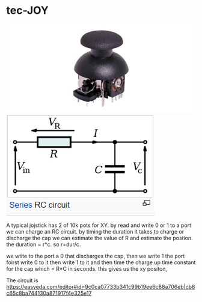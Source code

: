 # tec-JOY

![](https://github.com/SteveJustin1963/tec-JOY/blob/master/pics/S1145.jpg) ![](https://github.com/SteveJustin1963/tec-JOY/blob/master/pics/rc%20cct.png)

A typical jojstick has 2 of 10k pots for XY. 
by read and write 0 or 1 to a port we can charge an RC circuit. 
by timing the duration it takes to charge or discharge the cap we can estimate the value of R and estimate the postion.
the duration = r*c. so r=dur/c.

we wtite to the port a 0 that discharges the cap, then we write 1 the port foirst write 0 to it then write 1 to it and then time the charge up time constant for the cap which = R*C in seconds. this gives us the xy positon, 




The circuit is https://easyeda.com/editor#id=9c0ca07733b341c99b19ee6c88a706eb|cb8c65c8ba744130a871917f4e325e17




